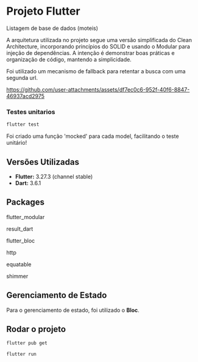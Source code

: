 # Projeto Flutter

Listagem de base de dados (moteis)

A arquitetura utilizada no projeto segue uma versão simplificada do Clean Architecture, incorporando princípios do SOLID e usando o Modular para injeção de dependências. A intenção é demonstrar boas práticas e organização de código, mantendo a simplicidade.

Foi utilizado um mecanismo de fallback para retentar a busca com uma segunda url.

https://github.com/user-attachments/assets/df7ec0c6-952f-40f6-8847-46937acd2975

### Testes unitarios
```sh
flutter test
```
Foi criado uma função 'mocked' para cada model, facilitando o teste unitário!

## Versões Utilizadas

- **Flutter:** 3.27.3 (channel stable)
- **Dart:** 3.6.1

## Packages
flutter_modular

result_dart

flutter_bloc

http

equatable

shimmer

## Gerenciamento de Estado

Para o gerenciamento de estado, foi utilizado o **Bloc**.

## Rodar o projeto

```sh
flutter pub get

flutter run
